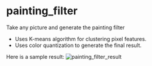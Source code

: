 # painting_filter
Take any picture and generate the painting filter
- Uses K-means algorithm for clustering pixel features.
- Uses color quantization to generate the final result.

Here is a sample result:
![painting_filter_result](https://user-images.githubusercontent.com/82390464/116489918-13f5bd80-a864-11eb-8796-27c90f9f6281.png)
